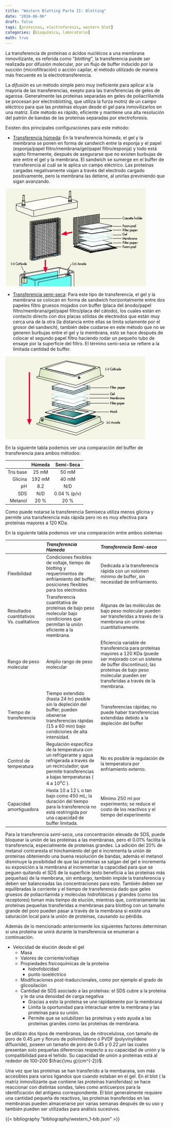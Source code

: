 ```yaml
---
title: "Western Blotting Parte II: Blotting"
date: "2016-06-06"
draft: false
tags: [proteínas, electroforesis, western blot]
categories: [bioquímica, laboratorio]
math: true
---
```


La transferencia de proteínas o ácidos nucléicos a una membrana inmovilizante, es referida como "*blotting*", la transferencia puede ser realizada por difusión molecular, por un flujo de buffer inducido por la succión (microfiltración) o acción capilar, el método utilizado de manera más frecuente es la electrotransferencia.

La _difusión_ es un método simple pero muy ineficiente para aplicar a la mayoría de las transferencias, exepto para las transferencias de geles de agarosa. Generalmente las proteínas separadas en geles de poliacrlilamida se procesan por electroblotting, que utiliza la furza motriz de un campo eléctrico para que las proteínas eluyan desde el gel para inmovilizarlos en una matriz. Este método es rápido, eficiente y mantiene una alta resolución del patrón de bandas de las proteínas separadas por electroforesis.

Existen dos principales configuraciones para este método:

- [Transferencia húmeda](http://www.benchfly.com/video/34/western-blot-transfer-wet-apparatus/): En la transferencia húmeda, el gel y la membrana se ponen en forma de sandwich entre la esponja y el papel (esponja/papel filtro/membrana/gel/papel filtro/esponja) y todo está sujeto firmemente, después de asegurarse que no existen burbujas de aire entre el gel y la membrana. El sandwich se sumerge en el buffer de transferencia al cuál se le aplica un campo eléctrico. Las proteínas cargadas negativamente viajan a través del electrodo cargado positivamente, pero la membrana las detiene, al unirlas previniendo que sigan avanzando.

![Transferencia húmeda](/img/transferencia_humeda.png#center)

- [Transferencia semi-seca](http://www.benchfly.com/video/95/how-to-use-a-semi-dry-transfer-apparatus/): Para este tipo de transferencia, el gel y la membrana se colocan en forma de sandwich horizontalmente entre dos papeles filtro gruesos mojados con buffer (placa del ánodo/papel filtro/membrana/gel/papel filtro/placa del cátodo), los cuales están en contacto directo con dos placas sólidas de electrodos que están muy cerca una de la otra (la distancia entre ellas se limita solamente por el grosor del sandwich), también debe cuidarse en este método que no se generen burbujas entre el gel y la membrana, esto se hace después de colocar el segundo papel filtro haciendo rodar un pequeño tubo de ensaye por la superficie del filtro. El término semi-seca se refiere a la limitada cantidad de buffer.

![Transferencia semi-seca](/img/transferencia_semi-seca.png#center)

En la siguiente tabla podemos ver una comparación del buffer de transferencia para ambos métodos:

|           | Húmeda | Semi-Seca    |
|----------:|:------:|:------------:|
| Tris base | 25 mM  | 50 mM        |
| Glicina   | 192 mM | 40 mM        |
| pH        | 8.2    | N/D          |
| SDS       | N/D    | 0.04 % (p/v) |
| Metanol   | 20 %   | 20 %         |

Como puede notarse la transferencia Semiseca utiliza menos glicina y permite una transferencia más rápida pero no es muy efectiva para proteínas mayores a 120 KDa.

En la siguiente tabla podemos ver una comparación entre ambos sistemas



|                             | *Transferencia Húmeda*                                      | *Transferencia Semi-seca*                            |
|:----------------------------|:----------------------------------------------------------|:---------------------------------------------------|
| Flexibilidad                | Condiciones flexibles de voltaje, tiempo de blotting y requerimentos de enfriamiento del buffer; posiciones flexibles para los electrodos     | Dedicada a la transferencia rápida con un volúmen mínimo de buffer, sin necesidad de enfriamiento.  |
| Resultados cuantitativos Vs. cualitativos | Transferencia cuantitativa de proteínas de bajo peso molecular bajo condiciones que permitan la unión eficiente a la membrana. | Algunas de las moléculas de bajo peso molecular pueden ser transferidas a través de la membrana sin unirse cuantitativamente. |
| Rango de peso molecular | Amplio rango de peso molecular | Eficiencia variable de transferencia para proteínas mayores a 120 KDa (puede ser mejorado con un sistema de buffer discontinuo); las proteínas de bajo peso molecular pueden ser transferidas a través de la membrana. |
| Tiempo de transferencia  | Tiempo extendido (hasta 24 hr) posible sin la depleción del buffer; pueden obenerse transferencias rápidas (15 a 60 min) bajo condiciones de alta intensidad. | Transferencias rápidas; no puede haber transferencias extendidas debido a la depleción del buffer |  
| Control de temperatura | Regulación específica de la temperatura con un refrigerante y agua refrigerada a través de un recirculador; que permite transferencias a bajas temperaturas ( $4$ a $10^o C$ ). | No es posible la regulación de la temperatura por enfriamiento externo. |
| Capacidad amortiguadora | Hasta 10 a 12 L o tan bajo como 450 mL; la duración del tiempo para la transferencia no está restringida por una capacidad de buffer limitada. | Mínimo 250 ml por experimento; se reduce el costo de los reactivos y el tiempo del experimento |


Para la transferencia _semi-seca_, una concentración elevada de SDS, puede bloquear la unión de las proteínas a las membranas, pero el 0.01% facilita la transferencia, especialmente de proteínas grandes. La adición del 20% de metanol contraresta el hinchamiento del gel e incrementa la unión de proteínas obteniendo una buena resolución de bandas, además el metanol disminuye la posibilidad de que las proteínas se salgan del gel e incrementa su exposición a la membrana al incrementar la capacidad para que se peguen quitando el SDS de la superficie (esto beneficia a las proteínas más pequeñas) de la membrana, sin embargo, también impide la transferencia y deben ser balanceadas las concentraciones para esto. También deben ser equilibradas la corriente y el tiempo de transferencia dado que geles gruesos de poliacrilamida y moléculas hidrofóbicas y grandes (como los receptores) toman más tiempo de elución, mientras que, contrariamente las proteínas pequeñas transferidas a membranas para blotting con un tamaño grande del poro pueden pasar a través de la membrana si existe una saturación local para la unión de proteínas, causando su pérdida. 

Además de lo mencionado anteriormente los siguientes factores determinan si una proteína se unirá durante la transferencia se enumeran a continuación.

- Velocidad de elución desde el gel
  - Masa
  - Valores de corriente/voltaje
  - Propiedades fisicoquímicas de la proteína
      - hidrofobicidad
      - punto isoeléctrico
  - Modificaciones post-traduccionales, como por ejemplo el grado de glicosilación
  - Cantidad de SDS asociado a las proteínas: el SDS cubre a la proteína y le da una densidad de carga negativa
    - Gracias a esto la proteína se une rápidamente por la membrana
    - Limita la oportunidad para interactuar entre la membrana y las proteínas para su unión.
    - Permite que se solubilizen las proteínas y esto ayuda a las proteínas grandes como las proteínas de membrana.

Se utilizan dos tipos de membranas, las de nitrocelulosa, con tamaño de poro de 0.45 $\mu  m$ y floruro de polivinilidieno ó PVDF (polyvinylidene difluoride), poseen un tamaño de poro de 0.45 y 0.22 $\mu  m$  las cuales presentan solo pequeñas diferencias respecto a su capacidad de unión y la compatibilidad para el teñido. Su capacidad de unión a proteínas está al rededor de 100-200 $\frac{\mu g}{cm^{-2}}$.

Una vez que las proteínas se han transferido a la membarana, son más accesibles para varios ligandos que cuando estaban en el gel. En el blot ( la matriz inmovilizante que contiene las proteínas transferidas) se hace reaccionar con distintas sondas, tales como anticuerpos para la identificación del antígeno correspondiente. El blot generalmente requiere una cantidad pequeña de reactivos, las proteínas transferidas en las membranas pueden almacenarse por varias semanas después de su uso y también pueden ser utilizadas para análisis sucesivos.


{{< bibliography "bibliography/western_1-bib.json" >}}